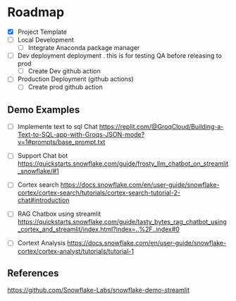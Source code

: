 # Roadmap

- [x] Project Template
- [ ] Local Development
    - [ ] Integrate Anaconda package manager
- [ ] Dev deployment deployment . this is for testing QA before releasing to prod
    - [ ] Create Dev github action
- [ ] Production Deployment (github actions)
    - [ ] Create prod github action

## Demo Examples
- [ ] Implemente text to sql Chat https://replit.com/@GroqCloud/Building-a-Text-to-SQL-app-with-Groqs-JSON-mode?v=1#prompts/base_prompt.txt
- [ ] Support Chat bot https://quickstarts.snowflake.com/guide/frosty_llm_chatbot_on_streamlit_snowflake/#1 
- [ ] Cortex search https://docs.snowflake.com/en/user-guide/snowflake-cortex/cortex-search/tutorials/cortex-search-tutorial-2-chat#introduction
- [ ] RAG Chatbox using streamlit https://quickstarts.snowflake.com/guide/tasty_bytes_rag_chatbot_using_cortex_and_streamlit/index.html?index=..%2F..index#0
- [ ] Cortext Analysis https://docs.snowflake.com/en/user-guide/snowflake-cortex/cortex-analyst/tutorials/tutorial-1




## References

https://github.com/Snowflake-Labs/snowflake-demo-streamlit

